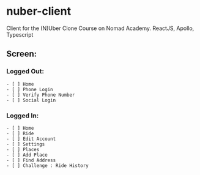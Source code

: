 # nuber-client

Client for the (N)Uber Clone Course on Nomad Academy. ReactJS, Apollo, Typescript

## Screen:

### Logged Out:

    - [ ] Home
    - [ ] Phone Login
    - [ ] Verify Phone Number
    - [ ] Social Login

### Logged In:

    - [ ] Home
    - [ ] Ride
    - [ ] Edit Account
    - [ ] Settings
    - [ ] Places
    - [ ] Add Place
    - [ ] Find Address
    - [ ] Challenge : Ride History
